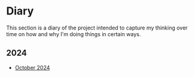 # Diary

This section is a diary of the project intended to capture my thinking over time on how and why I'm doing things in certain ways. 

## 2024

* [October 2024](2024_10.md)

